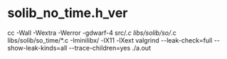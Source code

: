 # solib_no_time.h_ver
 cc -Wall -Wextra -Werror -gdwarf-4 src/*.c  libs/solib/so/*.c libs/solib/so_time/*.c  -Iminilibx/ -lX11 -lXext
 valgrind --leak-check=full --show-leak-kinds=all --trace-children=yes ./a.out